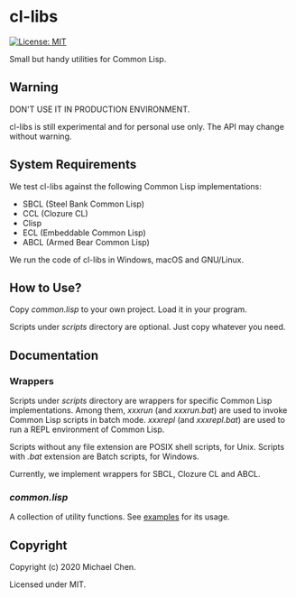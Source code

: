 # cl-libs

[![License: MIT](https://img.shields.io/badge/License-MIT-yellow.svg)](https://opensource.org/licenses/MIT)

Small but handy utilities for Common Lisp.

## Warning

DON'T USE IT IN PRODUCTION ENVIRONMENT.

cl-libs is still experimental and for personal use only. The API may change without warning.

## System Requirements

We test cl-libs against the following Common Lisp implementations:

* SBCL (Steel Bank Common Lisp)
* CCL (Clozure CL)
* Clisp
* ECL (Embeddable Common Lisp)
* ABCL (Armed Bear Common Lisp)

We run the code of cl-libs in Windows, macOS and GNU/Linux.

## How to Use?

Copy *common.lisp* to your own project. Load it in your program.

Scripts under *scripts* directory are optional. Just copy whatever you need.

## Documentation

### Wrappers

Scripts under *scripts* directory are wrappers for specific Common Lisp implementations. Among them, *xxxrun* (and *xxxrun.bat*) are used to invoke Common Lisp scripts in batch mode. *xxxrepl* (and *xxxrepl.bat*) are used to run a REPL environment of Common Lisp.

Scripts without any file extension are POSIX shell scripts, for Unix. Scripts with *.bat* extension are Batch scripts, for Windows.

Currently, we implement wrappers for SBCL, Clozure CL and ABCL.

### *common.lisp*

A collection of utility functions. See [examples](/examples/) for its usage.

## Copyright

Copyright (c) 2020 Michael Chen.

Licensed under MIT.
